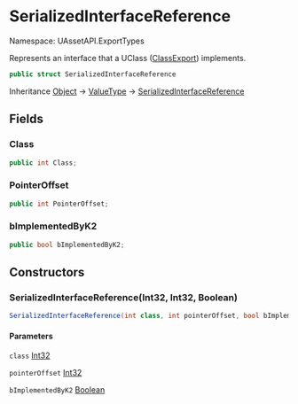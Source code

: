 # SerializedInterfaceReference

Namespace: UAssetAPI.ExportTypes

Represents an interface that a UClass ([ClassExport](./uassetapi.exporttypes.classexport.md)) implements.

```csharp
public struct SerializedInterfaceReference
```

Inheritance [Object](https://docs.microsoft.com/en-us/dotnet/api/system.object) → [ValueType](https://docs.microsoft.com/en-us/dotnet/api/system.valuetype) → [SerializedInterfaceReference](./uassetapi.exporttypes.serializedinterfacereference.md)

## Fields

### **Class**

```csharp
public int Class;
```

### **PointerOffset**

```csharp
public int PointerOffset;
```

### **bImplementedByK2**

```csharp
public bool bImplementedByK2;
```

## Constructors

### **SerializedInterfaceReference(Int32, Int32, Boolean)**

```csharp
SerializedInterfaceReference(int class, int pointerOffset, bool bImplementedByK2)
```

#### Parameters

`class` [Int32](https://docs.microsoft.com/en-us/dotnet/api/system.int32)<br>

`pointerOffset` [Int32](https://docs.microsoft.com/en-us/dotnet/api/system.int32)<br>

`bImplementedByK2` [Boolean](https://docs.microsoft.com/en-us/dotnet/api/system.boolean)<br>
